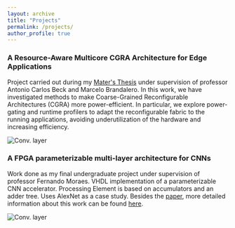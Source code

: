 ```yaml
---
layout: archive
title: "Projects"
permalink: /projects/
author_profile: true
---
```


### A Resource-Aware Multicore CGRA Architecture for Edge Applications

Project carried out during my [Mater's Thesis](https://www.lume.ufrgs.br/handle/10183/213181) under supervision of professor Antonio Carlos Beck and Marcelo Brandalero. In this work, we have investigated methods to make Coarse-Grained Reconfigurable Architectures (CGRA) more power-efficient. In particular, we explore power-gating and runtime profilers to adapt the reconfigurable fabric to the running applications, avoiding underutilization of the hardware and increasing efficiency.

![Conv. layer](https://gkorol.github.io/images/mestrado.png)

### A FPGA parameterizable multi-layer architecture for CNNs

Work done as my final undergraduate project under supervision of professor Fernando Moraes. VHDL implementation of a parameterizable CNN accelerator. Processing Element is based on accumulators and an adder tree. Uses AlexNet as a case study. Besides the [paper](https://ieeexplore.ieee.org/abstract/document/8862024), more detailed information about this work can be found [here](https://www.inf.pucrs.br/moraes/docs/tcc/tcc_korol.pdf). 

![Conv. layer](https://gkorol.github.io/images/tcc.png)



